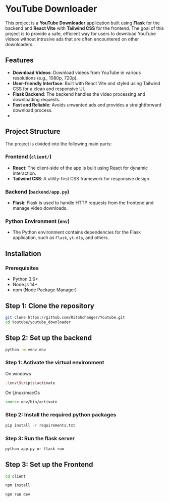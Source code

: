 # YouTube Downloader

This project is a **YouTube Downloader** application built using **Flask** for the backend and **React Vite** with **Tailwind CSS** for the frontend. The goal of this project is to provide a safe, efficient way for users to download YouTube videos without intrusive ads that are often encountered on other downloaders.

## Features

- **Download Videos**: Download videos from YouTube in various resolutions (e.g., 1080p, 720p).
- **User-friendly Interface**: Built with React Vite and styled using Tailwind CSS for a clean and responsive UI.
- **Flask Backend**: The backend handles the video processing and downloading requests.
- **Fast and Reliable**: Avoids unwanted ads and provides a straightforward download process.
- 
## Project Structure

The project is divided into the following main parts:

### Frontend (`client/`)
- **React**: The client-side of the app is built using React for dynamic interaction.
- **Tailwind CSS**: A utility-first CSS framework for responsive design.

### Backend (`backend/app.py`)
- **Flask**: Flask is used to handle HTTP requests from the frontend and manage video downloads.

### Python Environment (`env`)
- The Python environment contains dependencies for the Flask application, such as `Flask`, `yt-dlp`, and others.

## Installation

### Prerequisites

- Python 3.6+
- Node.js 14+
- npm (Node Package Manager)

## Step 1: Clone the repository

```bash
git clone https://github.com/Ritahchanger/Youtube.git
cd Youtube/youtube_downloader
```

## Step 2: Set up the backend

```bash
python -m venv env
```

### Step 1: Activate the virtual environment

On windows
```bash
.\env\Scripts\activate
```
On Linux/macOs
```bash
source env/bin/activate
```

### Step 2: Install the required python packages

```bash
pip install -r requirements.txt
```


### Step 3: Run the flask server
```bash
python app.py or flask run
```
## Step 3: Set up the Frontend

```bash
cd client

npm install

npm run dev
```

